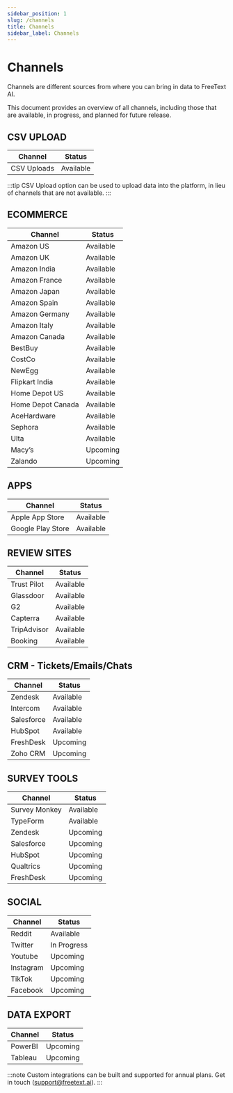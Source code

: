 ```yaml
---
sidebar_position: 1
slug: /channels
title: Channels
sidebar_label: Channels
---
```


# Channels

Channels are different sources from where you can bring in data to FreeText AI.

This document provides an overview of all channels, including those that are available, in progress, and planned for future release.

## CSV UPLOAD

| Channel       | Status    |
|---------------|-----------|
| CSV Uploads   | Available |

:::tip
CSV Upload option can be used to upload data into the platform, in lieu of channels that are not available.
:::

## ECOMMERCE

| Channel            | Status    |
|--------------------|-----------|
| Amazon US          | Available |
| Amazon UK          | Available |
| Amazon India       | Available |
| Amazon France      | Available |
| Amazon Japan       | Available |
| Amazon Spain       | Available |
| Amazon Germany     | Available |
| Amazon Italy       | Available |
| Amazon Canada      | Available |
| BestBuy            | Available |
| CostCo             | Available |
| NewEgg             | Available |
| Flipkart India     | Available |
| Home Depot US      | Available |
| Home Depot Canada  | Available |
| AceHardware        | Available |
| Sephora            | Available |
| Ulta               | Available |
| Macy’s             | Upcoming  |
| Zalando            | Upcoming  |

## APPS

| Channel           | Status    |
|-------------------|-----------|
| Apple App Store   | Available |
| Google Play Store | Available |

## REVIEW SITES

| Channel        | Status    |
|----------------|-----------|
| Trust Pilot    | Available |
| Glassdoor      | Available |
| G2             | Available |
| Capterra       | Available |
| TripAdvisor    | Available |
| Booking        | Available |

## CRM - Tickets/Emails/Chats

| Channel    | Status    |
|------------|-----------|
| Zendesk    | Available |
| Intercom   | Available |
| Salesforce | Available |
| HubSpot    | Available |
| FreshDesk  | Upcoming  |
| Zoho CRM   | Upcoming  |

## SURVEY TOOLS

| Channel       | Status    |
|---------------|-----------|
| Survey Monkey | Available |
| TypeForm      | Available |
| Zendesk       | Upcoming  |
| Salesforce    | Upcoming  |
| HubSpot       | Upcoming  |
| Qualtrics     | Upcoming  |
| FreshDesk     | Upcoming  |

## SOCIAL

| Channel   | Status      |
|-----------|-------------|
| Reddit    | Available   |
| Twitter   | In Progress |
| Youtube   | Upcoming    |
| Instagram | Upcoming    |
| TikTok    | Upcoming    |
| Facebook  | Upcoming    |

## DATA EXPORT

| Channel  | Status    |
|----------|-----------|
| PowerBI  | Upcoming  |
| Tableau  | Upcoming  |

:::note
Custom integrations can be built and supported for annual plans. Get in touch (support@freetext.ai).
:::
